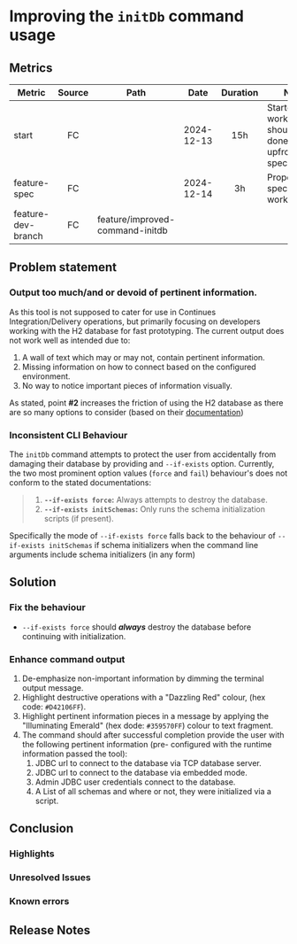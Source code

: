 # Improving the `initDb` command usage

## Metrics

| Metric             | Source | Path                            | Date       | Duration | Note                                                            |
|--------------------|:------:|---------------------------------|------------|:--------:|-----------------------------------------------------------------|
| start              |   FC   |                                 | 2024-12-13 |   15h    | Started to work, but should have done more upfront spec/design. |
| feature-spec       |   FC   |                                 | 2024-12-14 |    3h    | Proper spec/design work.                                        |
| feature-dev-branch |   FC   | feature/improved-command-initdb |            |          |                                                                 |

## Problem statement

### Output too much/and or devoid of pertinent information.

As this tool is not supposed to cater for use in Continues Integration/Delivery operations, but primarily focusing on
developers working with the H2 database for fast prototyping. The current output does not work well as intended due to:

1. A wall of text which may or may not, contain pertinent information.
2. Missing information on how to connect based on the configured environment.
3. No way to notice important pieces of information visually.

As stated, point **#2** increases the friction of using the H2 database as there are so many options to
consider (based on their [documentation](https://www.h2database.com/html/features.html))

### Inconsistent CLI Behaviour

The `initDb` command attempts to protect the user from accidentally from damaging their database by providing and
`--if-exists` option. Currently, the two most prominent option values (`force` and `fail`) behaviour's does not conform
to the stated documentations:

> 1. **`--if-exists force`:** Always attempts to destroy the database.
> 2. **`--if-exists initSchemas`:** Only runs the schema initialization scripts (if present).

Specifically the mode of `--if-exists force` falls back to the behaviour of `--if-exists initSchemas` if schema
initializers when the command line arguments include schema initializers (in any form)

## Solution

### Fix the behaviour

- `--if-exists force` should **_always_** destroy the database before continuing with initialization.

### Enhance command output

1. De-emphasize non-important information by dimming the terminal output message.
2. Highlight destructive operations with a "Dazzling Red" colour, (hex code: `#D42106FF`).
3. Highlight pertinent information pieces in a message by applying the "Illuminating Emerald" (hex dode: `#359570FF`)
   colour to text fragment.
4. The command should after successful completion provide the user with the following pertinent information (pre-
   configured with the runtime information passed the tool):
    1. JDBC url to connect to the database via TCP database server.
    2. JDBC url to connect to the database via embedded mode.
    3. Admin JDBC user credentials connect to the database.
    4. A List of all schemas and where or not, they were initialized via a script.

## Conclusion

### Highlights

### Unresolved Issues

### Known errors

## Release Notes
